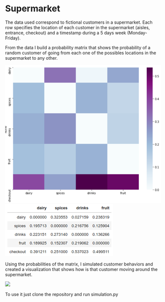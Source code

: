 # Supermarket

The data used correspond to fictional customers in a supermarket. Each row specifies the location of each customer in the supermarket (aisles, entrance, checkout) and a timestamp during a 5 days week (Monday-Friday).

From the data I build a probability matrix that shows the probability of a random customer of going from each one of the possibles locations in the supermarket to any other.

![Heatmap](data/heatmap.png)  ![Prob_matrix](data/prob_matrix.png)

Using the probabilities of the matrix, I simulated customer behaviors and created a visualization that shows how is that customer moving around the supermarket.

![](https://media.giphy.com/media/RfjVeQm5SKQCfiifHK/giphy.gif)

To use it just clone the repository and run simulation.py
